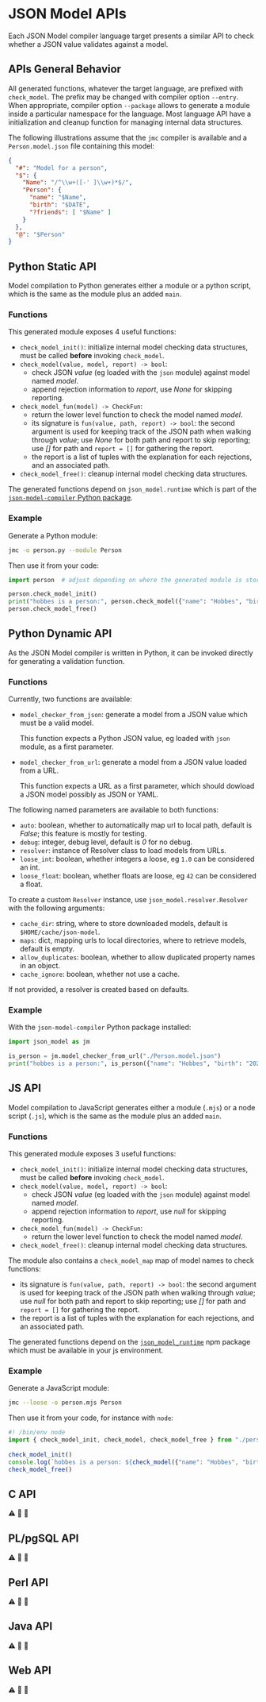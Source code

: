 # JSON Model APIs

Each JSON Model compiler language target presents a similar API to check whether
a JSON value validates against a model.

## APIs General Behavior

All generated functions, whatever the target language, are prefixed with `check_model`.
The prefix may be changed with compiler option `--entry`.
When appropriate, compiler option `--package` allows to generate a module inside
a particular namespace for the language.
Most language API have a initialization and cleanup function for managing internal data structures.

The following illustrations assume that the `jmc` compiler is available and a `Person.model.json`
file containing this model:

```json
{
  "#": "Model for a person",
  "$": {
    "Name": "/^\\w+([-' ]\\w+)*$/",
    "Person": {
      "name": "$Name",
      "birth": "$DATE",
      "?friends": [ "$Name" ]
    }
  },
  "@": "$Person"
}
```

## Python Static API

Model compilation to Python generates either a module or a python script,
which is the same as the module plus an added `main`.

### Functions

This generated module exposes 4 useful functions:

- `check_model_init()`: initialize internal model checking data structures,
  must be called **before** invoking `check_model`.
- `check_model(value, model, report) -> bool`:
  - check JSON _value_ (eg loaded with the `json` module) against model named _model_.
  - append rejection information to _report_, use _None_ for skipping reporting.
- `check_model_fun(model) -> CheckFun`:
  - return the lower level function to check the model named _model_.
  - its signature is `fun(value, path, report) -> bool`:
    the second argument is used for keeping track of the JSON path when walking through _value_;
    use _None_ for both path and report to skip reporting;
    use _[]_ for path and `report = []` for gathering the report.
  - the report is a list of tuples with the explanation for each rejections, and an associated path.
- `check_model_free()`: cleanup internal model checking data structures.

The generated functions depend on `json_model.runtime` which is part of the
[`json-model-compiler` Python package](https://pypi.org/project/json-model-compiler/).

### Example

Generate a Python module:

```sh
jmc -o person.py --module Person
```

Then use it from your code:

```python
import person  # adjust depending on where the generated module is stored

person.check_model_init()
print("hobbes is a person:", person.check_model({"name": "Hobbes", "birth": "2020-07-29"}))
person.check_model_free()
```

## Python Dynamic API

As the JSON Model compiler is written in Python, it can be invoked directly for generating
a validation function.

### Functions

Currently, two functions are available:

- `model_checker_from_json`: generate a model from a JSON value which must be a valid model.

  This function expects a Python JSON value, eg loaded with `json` module, as a first parameter.
- `model_checker_from_url`: generate a model from a JSON value loaded from a URL.

  This function expects a URL as a first parameter, which should dowload a JSON model possibly
  as JSON or YAML.

The following named parameters are available to both functions:

- `auto`: boolean, whether to automatically map url to local path, default is _False_;
  this feature is mostly for testing.
- `debug`: integer, debug level, default is _0_ for no debug.
- `resolver`: instance of Resolver class to load models from URLs.
- `loose_int`: boolean, whether integers a loose, eg `1.0` can be considered an int.
- `loose_float`: boolean, whether floats are loose, eg `42` can be considered a float.

To create a custom `Resolver` instance, use `json_model.resolver.Resolver` with the following arguments:

- `cache_dir`: string, where to store downloaded models, default is `$HOME/cache/json-model`.
- `maps`: dict, mapping urls to local directories, where to retrieve models, default is empty.
- `allow_duplicates`: boolean, whether to allow duplicated property names in an object.
- `cache_ignore`: boolean, whether not use a cache.

If not provided, a resolver is created based on defaults.

### Example

With the `json-model-compiler` Python package installed:

```python
import json_model as jm

is_person = jm.model_checker_from_url("./Person.model.json")
print("hobbes is a person:", is_person({"name": "Hobbes", "birth": "2020-07-29"}))
```

## JS API

Model compilation to JavaScript generates either a module (`.mjs`) or a node script (`.js`),
which is the same as the module plus an added `main`.

### Functions

This generated module exposes 3 useful functions:

- `check_model_init()`: initialize internal model checking data structures,
  must be called **before** invoking `check_model`.
- `check_model(value, model, report) -> bool`:
  - check JSON _value_ (eg loaded with the `json` module) against model named _model_.
  - append rejection information to _report_, use _null_ for skipping reporting.
- `check_model_fun(model) -> CheckFun`:
  - return the lower level function to check the model named _model_.
- `check_model_free()`: cleanup internal model checking data structures.

The module also contains a `check_model_map` map of model names to check functions:

- its signature is `fun(value, path, report) -> bool`:
  the second argument is used for keeping track of the JSON path when walking through _value_;
  use _null_ for both path and report to skip reporting;
  use _[]_ for path and `report = []` for gathering the report.
- the report is a list of tuples with the explanation for each rejections, and an associated path.

The generated functions depend on
the [`json_model_runtime`](https://www.npmjs.com/package/json_model_runtime) npm package
which must be available in your js environment.

### Example

Generate a JavaScript module:

```sh
jmc --loose -o person.mjs Person
```

Then use it from your code, for instance with `node`:

```js
#! /bin/env node
import { check_model_init, check_model, check_model_free } from "./person.mjs"
                                                                                                    
check_model_init()                                                                                  
console.log(`hobbes is a person: ${check_model({"name": "Hobbes", "birth": "2020-07-29"}, '', null)}`)
check_model_free()                                                                                  
```

## C API

:warning: :construction_worker: :construction:

## PL/pgSQL API

:warning: :construction_worker: :construction:

## Perl API

:warning: :construction_worker: :construction:

## Java API

:warning: :construction_worker: :construction:

## Web API

:warning: :construction_worker: :construction:
